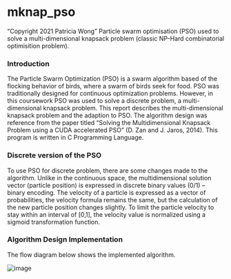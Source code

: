 # mknap_pso
“Copyright 2021 Patricia Wong”
Particle swarm optimisation (PSO) used to solve a multi-dimensional knapsack problem (classic NP-Hard combinatorial optimisition problem).

### Introduction 
The Particle Swarm Optimization (PSO) is a swarm algorithm based of the flocking behavior of birds, where a swarm of birds seek for food. PSO was traditionally designed for continuous optimization problems. However, in this coursework PSO was used to solve a discrete problem, a multi-dimensional knapsack problem. This report describes the multi-dimensional knapsack problem and the adaption to PSO. The algorithm design was reference from the paper titled “Solving the Multidimensional Knapsack Problem using a CUDA accelerated PSO” (D. Zan and J. Jaros, 2014). This program is written in C Programming Language. 

### Discrete version of the PSO 
To use PSO for discrete problem, there are some changes made to the algorithm. Unlike in the continuous space, the multidimensional solution vector (particle position) is expressed in discrete binary values (0/1) – binary encoding. The velocity of a particle is expressed as a vector of probabilities, the velocity formula remains the same, but the calculation of the new particle position changes slightly. To limit the particle velocity to stay within an interval of [0,1], the velocity value is normalized using a sigmoid transformation function.

### Algorithm Design Implementation 

The flow diagram below shows the implemented algorithm. 

![image](https://user-images.githubusercontent.com/78403270/190069630-c2f3b5b7-9d1e-403c-8a47-0bac0d597e80.png)
